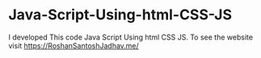 # Java-Script-Using-html-CSS-JS
I developed This code Java Script Using html CSS JS. To see the website visit https://RoshanSantoshJadhav.me/
